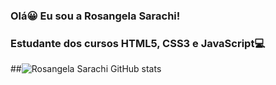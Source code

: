 ### Olá😀 Eu sou a Rosangela Sarachi!

### Estudante dos cursos HTML5, CSS3 e JavaScript💻


##![Rosangela Sarachi GitHub stats](https://github-readme-stats.vercel.app/api?username=RosangelaSarachi&show_icons=true&theme=cobalt)

